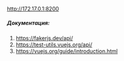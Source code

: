 http://172.17.0.1:8200

##### Документация:

1. https://fakerjs.dev/api/
2. https://test-utils.vuejs.org/api/
3. https://vuejs.org/guide/introduction.html
